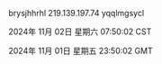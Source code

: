 brysjhhrhl 219.139.197.74 yqqlmgsycl

2024年 11月 02日 星期六 07:50:02 CST

2024年 11月 01日 星期五 23:50:02 GMT
